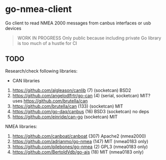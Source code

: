 # go-nmea-client
Go client to read NMEA 2000 messages from canbus interfaces or usb devices

> WORK IN PROGRESS
> Only public because including private Go library is too much of a hustle for CI



## TODO

Research/check following libraries:

* CAN libraries
1. https://github.com/algleason/canlib (7) (socketcan) BSD2
2. https://github.com/angelodlfrtr/go-can (4) (serial, socketcan) MIT?  
   uses https://github.com/brutella/can
3. https://github.com/brutella/can (133) (socketcan) MIT
4. https://github.com/go-daq/canbus (16) BSD3  (socketcan)  no deps
5. https://github.com/einride/can-go (socketcan) MIT

NMEA libraries:
1. https://github.com/canboat/canboat (307) Apache2 (nmea2000)
2. https://github.com/adrianmo/go-nmea (147) MIT (nmea0183 only)
3. https://github.com/pilebones/go-nmea (2) GPL3 (nmea0183 only)
4. https://github.com/BertoldVdb/go-ais (18) MIT (nmea0183 only)
